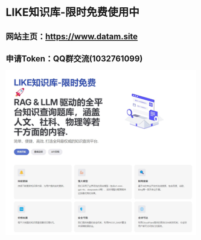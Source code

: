 # LIKE知识库-限时免费使用中

## 网站主页：https://www.datam.site

## 申请Token：QQ群交流(1032761099)

![主页图片](/index.jpeg)
